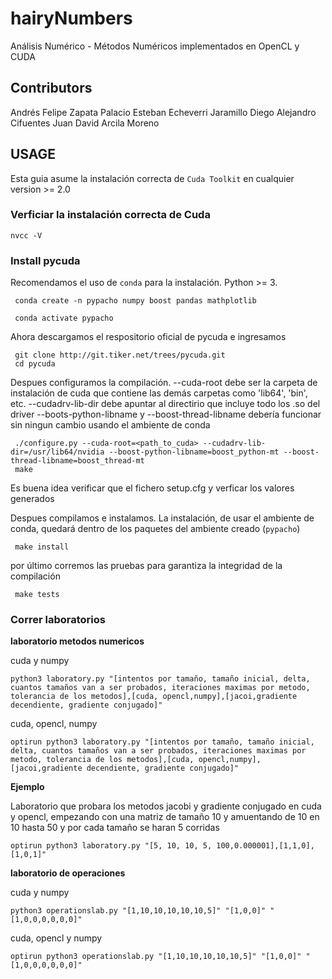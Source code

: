 # hairyNumbers
Análisis Numérico - Métodos Numéricos implementados en OpenCL y CUDA

## Contributors

Andrés Felipe Zapata Palacio
Esteban Echeverri Jaramillo
Diego Alejandro Cifuentes
Juan David Arcila Moreno

## USAGE

Esta guia asume la instalación correcta de `Cuda Toolkit` en cualquier version >= 2.0

### Verficiar la instalación correcta de Cuda

    nvcc -V
    
### Install pycuda

Recomendamos el uso de `conda` para la instalación. Python >= 3.

     conda create -n pypacho numpy boost pandas mathplotlib

     conda activate pypacho

Ahora descargamos el respositorio oficial de pycuda e ingresamos

     git clone http://git.tiker.net/trees/pycuda.git
     cd pycuda

Despues configuramos la compilación. --cuda-root debe ser la carpeta de instalación de cuda que contiene las demás carpetas como 'lib64', 'bin', etc.
--cudadrv-lib-dir debe apuntar al directirio que incluye todo los .so del driver
--boots-python-libname y  --boost-thread-libname debería funcionar sin ningun cambio usando el ambiente de conda

     ./configure.py --cuda-root=<path_to_cuda> --cudadrv-lib-dir=/usr/lib64/nvidia --boost-python-libname=boost_python-mt --boost-thread-libname=boost_thread-mt
     make

Es buena idea verificar que el fichero setup.cfg y verficar los valores generados

Despues compilamos e instalamos. La instalación, de usar el ambiente de conda, quedará dentro de los paquetes del ambiente creado (`pypacho`)

     make install

por último corremos las pruebas para garantiza la integridad de la compilación

     make tests

### Correr laboratorios

**laboratorio metodos numericos**  

cuda y numpy

    python3 laboratory.py "[intentos por tamaño, tamaño inicial, delta, cuantos tamaños van a ser probados, iteraciones maximas por metodo, tolerancia de los metodos],[cuda, opencl,numpy],[jacoi,gradiente decendiente, gradiente conjugado]"

cuda, opencl, numpy

    optirun python3 laboratory.py "[intentos por tamaño, tamaño inicial, delta, cuantos tamaños van a ser probados, iteraciones maximas por metodo, tolerancia de los metodos],[cuda, opencl,numpy],[jacoi,gradiente decendiente, gradiente conjugado]"

**Ejemplo**  

Laboratorio que probara los metodos jacobi y gradiente conjugado en cuda y opencl, empezando con una matriz de tamaño 10 y amuentando de 10 en 10 hasta 50 y por cada tamaño se haran 5 corridas

	optirun python3 laboratory.py "[5, 10, 10, 5, 100,0.000001],[1,1,0],[1,0,1]"

**laboratorio de operaciones**  

cuda y numpy

	python3 operationslab.py "[1,10,10,10,10,10,5]" "[1,0,0]" "[1,0,0,0,0,0,0]"

cuda, opencl y numpy

	optirun python3 operationslab.py "[1,10,10,10,10,10,5]" "[1,0,0]" "[1,0,0,0,0,0,0]"
